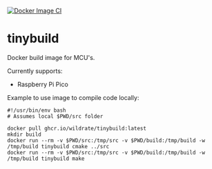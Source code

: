 [![Docker Image CI](https://github.com/wildrate/tinybuild/actions/workflows/docker-image.yml/badge.svg)](https://github.com/wildrate/tinybuild/actions/workflows/docker-image.yml)

# tinybuild

Docker build image for MCU's.

Currently supports:
 - Raspberry Pi Pico

Example to use image to compile code locally:
```
#!/usr/bin/env bash
# Assumes local $PWD/src folder

docker pull ghcr.io/wildrate/tinybuild:latest
mkdir build
docker run --rm -v $PWD/src:/tmp/src -v $PWD/build:/tmp/build -w /tmp/build tinybuild cmake ../src
docker run --rm -v $PWD/src:/tmp/src -v $PWD/build:/tmp/build -w /tmp/build tinybuild make
```
